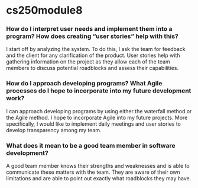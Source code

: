 # cs250module8


### How do I interpret user needs and implement them into a program? How does creating “user stories” help with this?

I start off by analyzing the system. To do this, I ask the team for feedback and the client for any clarification of the product. User stories help with gathering information on the project as they allow each of the team members to discuss potential roadblocks and assess their capabilities.

### How do I approach developing programs? What Agile processes do I hope to incorporate into my future development work?

I can approach developing programs by using either the waterfall method or the Agile method. I hope to incorporate Agile into my future projects. More specifically, I would like to implement daily meetings and user stories to develop transparency among my team.

### What does it mean to be a good team member in software development?

A good team member knows their strengths and weaknesses and is able to communicate these matters with the team. They are aware of their own limitations and are able to point out exactly what roadblocks they may have.

